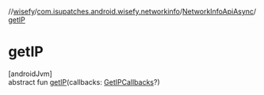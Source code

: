 //[wisefy](../../../index.md)/[com.isupatches.android.wisefy.networkinfo](../index.md)/[NetworkInfoApiAsync](index.md)/[getIP](get-i-p.md)

# getIP

[androidJvm]\
abstract fun [getIP](get-i-p.md)(callbacks: [GetIPCallbacks](../../com.isupatches.android.wisefy.callbacks/-get-i-p-callbacks/index.md)?)
